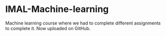 # IMAL-Machine-learning

Machine learning course where we had to complete different assignments to complete it. Now uploaded on GitHub.
